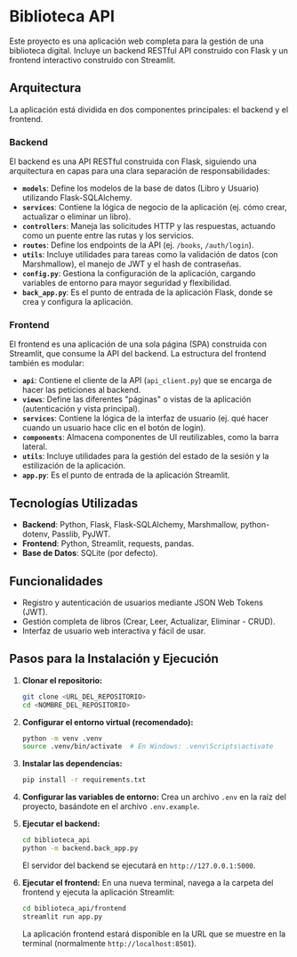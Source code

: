 # Biblioteca API

Este proyecto es una aplicación web completa para la gestión de una biblioteca digital. Incluye un backend RESTful API construido con Flask y un frontend interactivo construido con Streamlit.

## Arquitectura

La aplicación está dividida en dos componentes principales: el backend y el frontend.

### Backend

El backend es una API RESTful construida con Flask, siguiendo una arquitectura en capas para una clara separación de responsabilidades:

- **`models`**: Define los modelos de la base de datos (Libro y Usuario) utilizando Flask-SQLAlchemy.
- **`services`**: Contiene la lógica de negocio de la aplicación (ej. cómo crear, actualizar o eliminar un libro).
- **`controllers`**: Maneja las solicitudes HTTP y las respuestas, actuando como un puente entre las rutas y los servicios.
- **`routes`**: Define los endpoints de la API (ej. `/books`, `/auth/login`).
- **`utils`**: Incluye utilidades para tareas como la validación de datos (con Marshmallow), el manejo de JWT y el hash de contraseñas.
- **`config.py`**: Gestiona la configuración de la aplicación, cargando variables de entorno para mayor seguridad y flexibilidad.
- **`back_app.py`**: Es el punto de entrada de la aplicación Flask, donde se crea y configura la aplicación.

### Frontend

El frontend es una aplicación de una sola página (SPA) construida con Streamlit, que consume la API del backend. La estructura del frontend también es modular:

- **`api`**: Contiene el cliente de la API (`api_client.py`) que se encarga de hacer las peticiones al backend.
- **`views`**: Define las diferentes "páginas" o vistas de la aplicación (autenticación y vista principal).
- **`services`**: Contiene la lógica de la interfaz de usuario (ej. qué hacer cuando un usuario hace clic en el botón de login).
- **`components`**: Almacena componentes de UI reutilizables, como la barra lateral.
- **`utils`**: Incluye utilidades para la gestión del estado de la sesión y la estilización de la aplicación.
- **`app.py`**: Es el punto de entrada de la aplicación Streamlit.

## Tecnologías Utilizadas

- **Backend**: Python, Flask, Flask-SQLAlchemy, Marshmallow, python-dotenv, Passlib, PyJWT.
- **Frontend**: Python, Streamlit, requests, pandas.
- **Base de Datos**: SQLite (por defecto).

## Funcionalidades

- Registro y autenticación de usuarios mediante JSON Web Tokens (JWT).
- Gestión completa de libros (Crear, Leer, Actualizar, Eliminar - CRUD).
- Interfaz de usuario web interactiva y fácil de usar.

## Pasos para la Instalación y Ejecución

1.  **Clonar el repositorio:**
    ```bash
    git clone <URL_DEL_REPOSITORIO>
    cd <NOMBRE_DEL_REPOSITORIO>
    ```

2.  **Configurar el entorno virtual (recomendado):**
    ```bash
    python -m venv .venv
    source .venv/bin/activate  # En Windows: .venv\Scripts\activate
    ```

3.  **Instalar las dependencias:**
    ```bash
    pip install -r requirements.txt
    ```

4.  **Configurar las variables de entorno:**
    Crea un archivo `.env` en la raíz del proyecto, basándote en el archivo `.env.example`.

5.  **Ejecutar el backend:**
    ```bash
    cd biblioteca_api
    python -m backend.back_app.py
    ```
    El servidor del backend se ejecutará en `http://127.0.0.1:5000`.

6.  **Ejecutar el frontend:**
    En una nueva terminal, navega a la carpeta del frontend y ejecuta la aplicación Streamlit:
    ```bash
    cd biblioteca_api/frontend
    streamlit run app.py
    ```
    La aplicación frontend estará disponible en la URL que se muestre en la terminal (normalmente `http://localhost:8501`).
